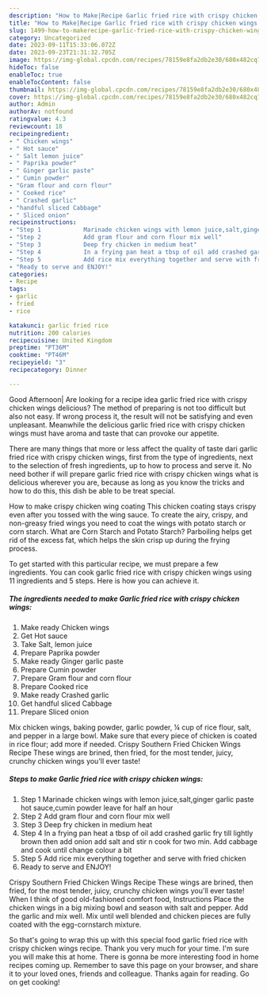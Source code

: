 ```yaml
---
description: "How to Make|Recipe Garlic fried rice with crispy chicken wings {That is Special"
title: "How to Make|Recipe Garlic fried rice with crispy chicken wings {That is Special"
slug: 1499-how-to-makerecipe-garlic-fried-rice-with-crispy-chicken-wings-that-is-special
category: Uncategorized
date: 2023-09-11T15:33:06.072Z
date: 2023-09-23T21:31:32.705Z
image: https://img-global.cpcdn.com/recipes/78159e8fa2db2e30/680x482cq70/garlic-fried-rice-with-crispy-chicken-wings-recipe-main-photo.jpg
hideToc: false
enableToc: true
enableTocContent: false
thumbnail: https://img-global.cpcdn.com/recipes/78159e8fa2db2e30/680x482cq70/garlic-fried-rice-with-crispy-chicken-wings-recipe-main-photo.jpg
cover: https://img-global.cpcdn.com/recipes/78159e8fa2db2e30/680x482cq70/garlic-fried-rice-with-crispy-chicken-wings-recipe-main-photo.jpg
author: Admin
authorAv: notfound
ratingvalue: 4.3
reviewcount: 18
recipeingredient:
- " Chicken wings"
- " Hot sauce"
- " Salt lemon juice"
- " Paprika powder"
- " Ginger garlic paste"
- " Cumin powder"
- "Gram flour and corn flour"
- " Cooked rice"
- " Crashed garlic"
- "handful sliced Cabbage"
- " Sliced onion"
recipeinstructions:
- "Step 1            Marinade chicken wings with lemon juice,salt,ginger garlic paste hot sauce,cumin powder leave for half an hour"
- "Step 2            Add gram flour and corn flour mix well"
- "Step 3            Deep fry chicken in medium heat"
- "Step 4            In a frying pan heat a tbsp of oil add crashed garlic fry till lightly brown then add onion add salt and stir n cook for two min. Add cabbage and cook until change colour a bit"
- "Step 5            Add rice mix everything together and serve with fried chicken"
- "Ready to serve and ENJOY!"
categories:
- Recipe
tags:
- garlic
- fried
- rice

katakunci: garlic fried rice 
nutrition: 200 calories
recipecuisine: United Kingdom
preptime: "PT36M"
cooktime: "PT46M"
recipeyield: "3"
recipecategory: Dinner

---
```



Good Afternoon| Are looking for a recipe idea garlic fried rice with crispy chicken wings delicious? The method of preparing is not too difficult but also not easy. If wrong process it, the result will not be satisfying and even unpleasant. Meanwhile the delicious garlic fried rice with crispy chicken wings must have aroma and taste that can provoke our appetite.






There are many things that more or less affect the quality of taste dari garlic fried rice with crispy chicken wings, first from the type of ingredients, next to the selection of fresh ingredients, up to how to process and serve it. No need bother if will prepare garlic fried rice with crispy chicken wings what is delicious wherever you are, because as long as you know the tricks and how to do this, this dish be able to be treat  special.


How to make crispy chicken wing coating This chicken coating stays crispy even after you tossed with the wing sauce. To create the airy, crispy, and non-greasy fried wings you need to coat the wings with potato starch or corn starch. What are Corn Starch and Potato Starch? Parboiling helps get rid of the excess fat, which helps the skin crisp up during the frying process.


To get started with this particular recipe, we must prepare a few ingredients. You can cook garlic fried rice with crispy chicken wings using 11 ingredients and 5 steps. Here is how you can achieve it.

<!--inarticleads1-->

##### The ingredients needed to make Garlic fried rice with crispy chicken wings:

1. Make ready  Chicken wings
1. Get  Hot sauce
1. Take  Salt, lemon juice
1. Prepare  Paprika powder
1. Make ready  Ginger garlic paste
1. Prepare  Cumin powder
1. Prepare Gram flour and corn flour
1. Prepare  Cooked rice
1. Make ready  Crashed garlic
1. Get handful sliced Cabbage
1. Prepare  Sliced onion


Mix chicken wings, baking powder, garlic powder, ¼ cup of rice flour, salt, and pepper in a large bowl. Make sure that every piece of chicken is coated in rice flour; add more if needed. Crispy Southern Fried Chicken Wings Recipe These wings are brined, then fried, for the most tender, juicy, crunchy chicken wings you&#39;ll ever taste! 

<!--inarticleads2-->

##### Steps to make Garlic fried rice with crispy chicken wings:

1. Step 1            Marinade chicken wings with lemon juice,salt,ginger garlic paste hot sauce,cumin powder leave for half an hour
1. Step 2            Add gram flour and corn flour mix well
1. Step 3            Deep fry chicken in medium heat
1. Step 4            In a frying pan heat a tbsp of oil add crashed garlic fry till lightly brown then add onion add salt and stir n cook for two min. Add cabbage and cook until change colour a bit
1. Step 5            Add rice mix everything together and serve with fried chicken
1. Ready to serve and ENJOY!

Crispy Southern Fried Chicken Wings Recipe These wings are brined, then fried, for the most tender, juicy, crunchy chicken wings you&#39;ll ever taste! When I think of good old-fashioned comfort food, Instructions Place the chicken wings in a big mixing bowl and season with salt and pepper. Add the garlic and mix well. Mix until well blended and chicken pieces are fully coated with the egg-cornstarch mixture. 

So that's going to wrap this up with this special food garlic fried rice with crispy chicken wings recipe. Thank you very much for your time. I'm sure you will make this at home. There is gonna be more interesting food in home recipes coming up. Remember to save this page on your browser, and share it to your loved ones, friends and colleague. Thanks again for reading. Go on get cooking!
